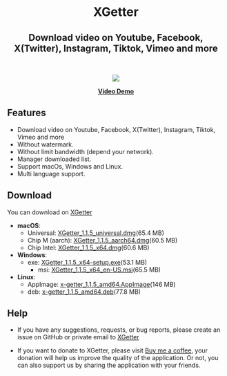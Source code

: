<h1 align="center"> XGetter </h1>
<h2 align="center"> Download video on Youtube, Facebook, X(Twitter), Instagram, Tiktok, Vimeo and more </h2>
<br/>
<p align="center">
 <img src="https://github.com/xgetter-team/xgetter/assets/18238662/6cd7c83f-73c8-457c-b01b-6384086c2791">

  <p align="center">
    <a href="https://dyoutuber.com/demo.mp4" target="_bank"><b>Video Demo</b></a>
  </p>

</p>

## Features

- Download video on Youtube, Facebook, X(Twitter), Instagram, Tiktok, Vimeo and more
- Without watermark.
- Without limit bandwidth (depend your network).
- Manager downloaded list.
- Support macOs, Windows and Linux.
- Multi language support.

## Download

You can download on [XGetter](https://github.com/xgetter-team/xgetter/releases/)

- **macOS**:
  - Universal:  [XGetter_1.1.5_universal.dmg](https://github.com/xgetter-team/xgetter/releases/download/1.1.5/XGetter_1.1.5_universal.dmg)(65.4 MB)
  - Chip M (aarch): [XGetter_1.1.5_aarch64.dmg](https://github.com/xgetter-team/xgetter/releases/download/1.1.5/XGetter_1.1.5_aarch64.dmg)(60.5 MB)
  - Chip Intel: [XGetter_1.1.5_x64.dmg](https://github.com/xgetter-team/xgetter/releases/download/1.1.5/XGetter_1.1.5_x64.dmg)(60.6 MB)
- **Windows**:
  - exe: [XGetter_1.1.5_x64-setup.exe](https://github.com/xgetter-team/xgetter/releases/download/1.1.5/XGetter_1.1.5_x64-setup.exe)(53.1 MB)
    - msi: [XGetter_1.1.5_x64_en-US.msi](https://github.com/xgetter-team/xgetter/releases/download/1.1.5/XGetter_1.1.5_x64_en-US.msi)(65.5 MB)
- **Linux**:
  - AppImage: [x-getter_1.1.5_amd64.AppImage](https://github.com/xgetter-team/xgetter/releases/download/1.1.5/x-getter_1.1.5_amd64.AppImage)(146 MB)
  - deb: [x-getter_1.1.5_amd64.deb](https://github.com/xgetter-team/xgetter/releases/download/1.1.5/x-getter_1.1.5_amd64.deb)(77.8 MB)

## Help

- If you have any suggestions, requests, or bug reports, please create an issue on GitHub or private email to [XGetter](mailto:admin@xgetter.com)

- If you want to donate to XGetter, please visit [Buy me a coffee](https://buymeacoffee.com/tdcvtt?utm_source=Xgetter_web), your donation will help us improve the quality of the application. Or not, you can also support us by sharing the application with your friends.
